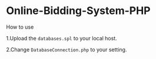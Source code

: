 # Online-Bidding-System-PHP

How to use

1.Upload the `databases.spl` to your local host.

2.Change `DatabaseConnection.php` to your setting.

